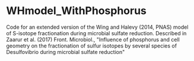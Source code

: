 # WHmodel_WithPhosphorus
Code for an extended version of the Wing and Halevy (2014, PNAS) model of S-isotope fractionation during microbial sulfate reduction.  Described in Zaarur et al. (2017) Front. Microbiol., "Influence of phosphorus and cell geometry on the fractionation of sulfur isotopes by several species of Desulfovibrio during microbial sulfate reduction"
